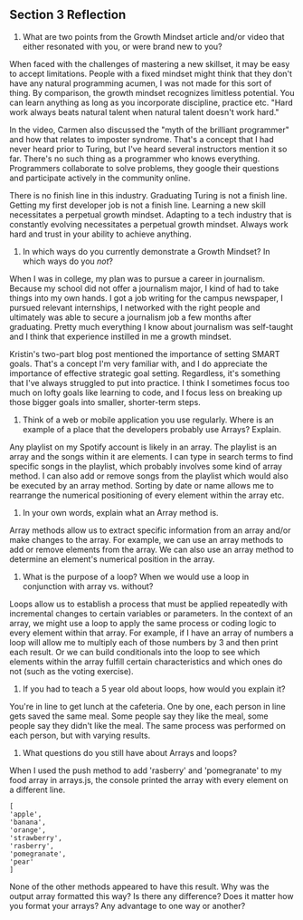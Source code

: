 ## Section 3 Reflection

1. What are two points from the Growth Mindset article and/or video that either resonated with you, or were brand new to you?

When faced with the challenges of mastering a new skillset, it may be easy to accept limitations. People with a fixed mindset might think that they don't have any natural programming acumen, I was not made for this sort of thing. By comparison, the growth mindset recognizes limitless potential. You can learn anything as long as you incorporate discipline, practice etc. "Hard work always beats natural talent when natural talent doesn't work hard."

In the video, Carmen also discussed the "myth of the brilliant programmer" and how that relates to imposter syndrome. That's a concept that I had never heard prior to Turing, but I've heard several instructors mention it so far. There's no such thing as a programmer who knows everything. Programmers collaborate to solve problems, they google their questions and participate actively in the community online.

There is no finish line in this industry. Graduating Turing is not a finish line. Getting my first developer job is not a finish line. Learning a new skill necessitates a perpetual growth mindset. Adapting to a tech industry that is constantly evolving necessitates a perpetual growth mindset. Always work hard and trust in your ability to achieve anything.

1. In which ways do you currently demonstrate a Growth Mindset? In which ways do you _not_?

When I was in college, my plan was to pursue a career in journalism. Because my school did not offer a journalism major, I kind of had to take things into my own hands. I got a job writing for the campus newspaper, I pursued relevant internships, I networked with the right people and ultimately was able to secure a journalism job a few months after graduating. Pretty much everything I know about journalism was self-taught and I think that experience instilled in me a growth mindset.

Kristin's two-part blog post mentioned the importance of setting SMART goals. That's a concept I'm very familiar with, and I do appreciate the importance of effective strategic goal setting. Regardless, it's something that I've always struggled to put into practice. I think I sometimes focus too much on lofty goals like learning to code, and I focus less on breaking up those bigger goals into smaller, shorter-term steps.

1. Think of a web or mobile application you use regularly. Where is an example of a place that the developers probably use Arrays? Explain.

Any playlist on my Spotify account is likely in an array. The playlist is an array and the songs within it are elements. I can type in search terms to find specific songs in the playlist, which probably involves some kind of array method. I can also add or remove songs from the playlist which would also be executed by an array method. Sorting by date or name allows me to rearrange the numerical positioning of every element within the array etc.

1. In your own words, explain what an Array method is.

Array methods allow us to extract specific information from an array and/or make changes to the array. For example, we can use an array methods to add or remove elements from the array. We can also use an array method to determine an element's numerical position in the array.

1. What is the purpose of a loop? When we would use a loop in conjunction with array vs. without?

Loops allow us to establish a process that must be applied repeatedly with incremental changes to certain variables or parameters. In the context of an array, we might use a loop to apply the same process or coding logic to every element within that array. For example, if I have an array of numbers a loop will allow me to multiply each of those numbers by 3 and then print each result. Or we can build conditionals into the loop to see which elements within the array fulfill certain characteristics and which ones do not (such as the voting exercise).

1. If you had to teach a 5 year old about loops, how would you explain it?

You're in line to get lunch at the cafeteria. One by one, each person in line gets saved the same meal. Some people say they like the meal, some people say they didn't like the meal. The same process was performed on each person, but with varying results.

1. What questions do you still have about Arrays and loops?

When I used the push method to add 'rasberry' and 'pomegranate' to my food array in arrays.js, the console printed the array with every element on a different line.

````
[
'apple',
'banana',
'orange',
'strawberry',
'rasberry',
'pomegranate',
'pear'
]
````

None of the other methods appeared to have this result. Why was the output array formatted this way? Is there any difference? Does it matter how you format your arrays? Any advantage to one way or another?
